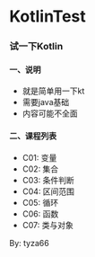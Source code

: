 # KotlinTest
### 试一下Kotlin

#### 一、说明

- 就是简单用一下kt
- 需要java基础
- 内容可能不全面

#### 二、课程列表

- C01: 变量
- C02: 集合
- C03: 条件判断
- C04:  区间范围
- C05: 循环
- C06: 函数
- C07: 类与对象

By: tyza66
